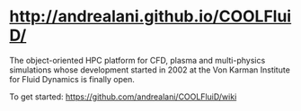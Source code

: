 http://andrealani.github.io/COOLFluiD/
=========

The object-oriented HPC platform for CFD, plasma and multi-physics simulations whose development started in 2002 at the Von Karman Institute for Fluid Dynamics is finally open. 

To get started: https://github.com/andrealani/COOLFluiD/wiki
